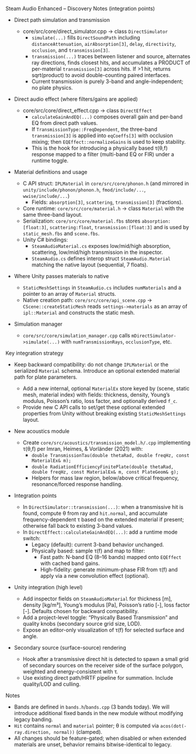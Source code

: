 Steam Audio Enhanced – Discovery Notes (integration points)

- Direct path simulation and transmission
  - core/src/core/direct_simulator.cpp → class `DirectSimulator`
    - `simulate(...)` fills `DirectSoundPath` including `distanceAttenuation`, `airAbsorption[3]`, `delay`, `directivity`, `occlusion`, and `transmission[3]`.
    - `transmission(...)` traces between listener and source, alternates ray directions, finds closest hits, and accumulates a PRODUCT of per-material `transmission[3]` across hits. If >1 hit, returns sqrt(product) to avoid double-counting paired interfaces.
    - Current transmission is purely 3-band and angle-independent; no plate physics.

- Direct audio effect (where filters/gains are applied)
  - core/src/core/direct_effect.cpp → class `DirectEffect`
    - `calculateGainAndEQ(...)` composes overall gain and per-band EQ from direct path values.
    - If `TransmissionType::FreqDependent`, the three-band `transmission[3]` is applied into `eqCoeffs[3]` with occlusion mixing; then `EQEffect::normalizeGains` is used to keep stability.
    - This is the hook for introducing a physically based τ(θ,f) response mapped to a filter (multi-band EQ or FIR) under a runtime toggle.

- Material definitions and usage
  - C API struct: `IPLMaterial` in `core/src/core/phonon.h` (and mirrored in `unity/include/phonon/phonon.h`, `fmod/include/...`, `wwise/include/...`)
    - Fields: `absorption[3]`, `scattering`, `transmission[3]` (fractions).
  - Core runtime: `core/src/core/material.h` → class `Material` with the same three-band layout.
  - Serialization: `core/src/core/material.fbs` stores `absorption:[float:3]`, `scattering:float`, `transmission:[float:3]` and is used by `static_mesh.fbs` and `scene.fbs`.
  - Unity C# bindings:
    - `SteamAudioMaterial.cs` exposes low/mid/high absorption, scattering, low/mid/high transmission in the inspector.
    - `SteamAudio.cs` defines interop struct `SteamAudio.Material` matching the native layout (sequential, 7 floats).

- Where Unity passes materials to native
  - `StaticMeshSettings` in `SteamAudio.cs` includes `numMaterials` and a pointer to an array of `Material` structs.
  - Native creation path: `core/src/core/api_scene.cpp` → `CScene::createStaticMesh` reads `settings->materials` as an array of `ipl::Material` and constructs the static mesh.

- Simulation manager
  - `core/src/core/simulation_manager.cpp` calls `mDirectSimulator->simulate(...)` with `numTransmissionRays`, `occlusionType`, etc.

Key integration strategy

- Keep backward compatibility: do not change `IPLMaterial` or the serialized `Material` schema. Introduce an optional extended material path for plate parameters.
  - Add a new internal, optional `MaterialEx` store keyed by (scene, static mesh, material index) with fields: thickness, density, Young’s modulus, Poisson’s ratio, loss factor, and optionally derived `f_c`.
  - Provide new C API calls to set/get these optional extended properties from Unity without breaking existing `StaticMeshSettings` layout.

- New acoustics module
  - Create `core/src/acoustics/transmission_model.h/.cpp` implementing τ(θ,f) per Imran, Heimes, & Vorländer (2021) with:
    - `double TransmissionTau(double thetaRad, double freqHz, const MaterialEx& m);`
    - `double RadiationEfficiencyFinitePlate(double thetaRad, double freqHz, const MaterialEx& m, const PlateGeom& g);`
    - Helpers for mass law region, below/above critical frequency, resonance/forced response handling.

- Integration points
  - In `DirectSimulator::transmission(...)`: when a transmissive hit is found, compute θ from ray and `hit.normal`, and accumulate frequency-dependent τ based on the extended material if present; otherwise fall back to existing 3-band values.
  - In `DirectEffect::calculateGainAndEQ(...)`: add a runtime mode switch:
    - Legacy (default): current 3-band behavior unchanged.
    - Physically based: sample τ(f) and map to filter:
      - Fast path: N-band EQ (8–16 bands) mapped onto `EQEffect` with cached band gains.
      - High-fidelity: generate minimum-phase FIR from τ(f) and apply via a new convolution effect (optional).

- Unity integration (high level)
  - Add inspector fields on `SteamAudioMaterial` for thickness [m], density [kg/m³], Young’s modulus [Pa], Poisson’s ratio [-], loss factor [-]. Defaults chosen for backward compatibility.
  - Add a project-level toggle: “Physically Based Transmission” and quality knobs (secondary source grid size, LOD).
  - Expose an editor-only visualization of τ(f) for selected surface and angle.

- Secondary source (surface-source) rendering
  - Hook after a transmissive direct hit is detected to spawn a small grid of secondary sources on the receiver side of the surface polygon, weighted and energy-consistent with τ.
  - Use existing direct path/HRTF pipeline for summation. Include quality/LOD and culling.

Notes
- Bands are defined in `bands.h`/`bands.cpp` (3 bands today). We will introduce additional fixed bands in the new module without modifying legacy banding.
- `Hit` contains `normal` and `material` pointer; θ is computed via `acos(dot(-ray.direction, normal))` (clamped).
- All changes should be feature-gated; when disabled or when extended materials are unset, behavior remains bitwise-identical to legacy.

